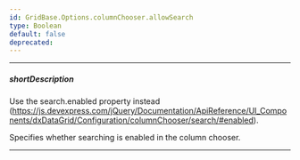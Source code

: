 ```yaml
---
id: GridBase.Options.columnChooser.allowSearch
type: Boolean
default: false
deprecated: 
---
```

---
##### shortDescription
Use the search.enabled property instead (https://js.devexpress.com/jQuery/Documentation/ApiReference/UI_Components/dxDataGrid/Configuration/columnChooser/search/#enabled).

Specifies whether searching is enabled in the column chooser.

---
